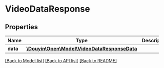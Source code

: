 # VideoDataResponse

## Properties
Name | Type | Description | Notes
------------ | ------------- | ------------- | -------------
**data** | [**\Douyin\Open\Model\VideoDataResponseData**](VideoDataResponseData.md) |  | [optional] 

[[Back to Model list]](../../README.md#documentation-for-models) [[Back to API list]](../../README.md#documentation-for-api-endpoints) [[Back to README]](../../README.md)

